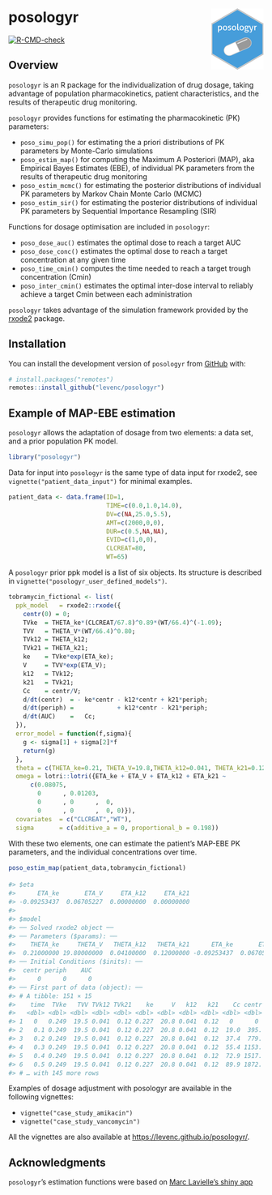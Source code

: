 
<!-- README.md is generated from README.Rmd. Please edit that file -->

# posologyr [<img src="man/figures/logo_120.png"  align="right" />](https://github.com/levenc/posologyr/)

<!-- badges: start -->

[![R-CMD-check](https://github.com/levenc/posologyr/workflows/R-CMD-check/badge.svg)](https://github.com/levenc/posologyr/actions)
<!-- badges: end -->

## Overview

`posologyr` is an R package for the individualization of drug dosage,
taking advantage of population pharmacokinetics, patient
characteristics, and the results of therapeutic drug monitoring.

`posologyr` provides functions for estimating the pharmacokinetic (PK)
parameters:

-   `poso_simu_pop()` for estimating the a priori distributions of PK
    parameters by Monte-Carlo simulations
-   `poso_estim_map()` for computing the Maximum A Posteriori (MAP), aka
    Empirical Bayes Estimates (EBE), of individual PK parameters from
    the results of therapeutic drug monitoring
-   `poso_estim_mcmc()` for estimating the posterior distributions of
    individual PK parameters by Markov Chain Monte Carlo (MCMC)
-   `poso_estim_sir()` for estimating the posterior distributions of
    individual PK parameters by Sequential Importance Resampling (SIR)

Functions for dosage optimisation are included in `posologyr`:

-   `poso_dose_auc()` estimates the optimal dose to reach a target AUC
-   `poso_dose_conc()` estimates the optimal dose to reach a target
    concentration at any given time
-   `poso_time_cmin()` computes the time needed to reach a target trough
    concentration (Cmin)
-   `poso_inter_cmin()` estimates the optimal inter-dose interval to
    reliably achieve a target Cmin between each administration

`posologyr` takes advantage of the simulation framework provided by the
[rxode2](https://github.com/nlmixr2/rxode2) package.

## Installation

You can install the development version of `posologyr` from
[GitHub](https://github.com/) with:

``` r
# install.packages("remotes")
remotes::install_github("levenc/posologyr")
```

## Example of MAP-EBE estimation

`posologyr` allows the adaptation of dosage from two elements: a data
set, and a prior population PK model.

``` r
library("posologyr")
```

Data for input into `posologyr` is the same type of data input for
rxode2, see `vignette("patient_data_input")` for minimal examples.

``` r
patient_data <- data.frame(ID=1,
                           TIME=c(0.0,1.0,14.0),
                           DV=c(NA,25.0,5.5),
                           AMT=c(2000,0,0),
                           DUR=c(0.5,NA,NA),
                           EVID=c(1,0,0),
                           CLCREAT=80,
                           WT=65)
```

A `posologyr` prior ppk model is a list of six objects. Its structure is
described in `vignette("posologyr_user_defined_models")`.

``` r
tobramycin_fictional <- list(
  ppk_model   = rxode2::rxode({
    centr(0) = 0;
    TVke  = THETA_ke*(CLCREAT/67.8)^0.89*(WT/66.4)^(-1.09);
    TVV   = THETA_V*(WT/66.4)^0.80;
    TVk12 = THETA_k12;
    TVk21 = THETA_k21;
    ke    = TVke*exp(ETA_ke);
    V     = TVV*exp(ETA_V);
    k12   = TVk12;
    k21   = TVk21;
    Cc    = centr/V;
    d/dt(centr)  = - ke*centr - k12*centr + k21*periph;
    d/dt(periph) =            + k12*centr - k21*periph;
    d/dt(AUC)    =   Cc;
  }),
  error_model = function(f,sigma){
    g <- sigma[1] + sigma[2]*f
    return(g)
  },
  theta = c(THETA_ke=0.21, THETA_V=19.8,THETA_k12=0.041, THETA_k21=0.12),
  omega = lotri::lotri({ETA_ke + ETA_V + ETA_k12 + ETA_k21 ~
      c(0.08075,
        0      , 0.01203,
        0      , 0      ,  0,
        0      , 0      ,  0, 0)}),
  covariates  = c("CLCREAT","WT"),
  sigma       = c(additive_a = 0, proportional_b = 0.198))
```

With these two elements, one can estimate the patient’s MAP-EBE PK
parameters, and the individual concentrations over time.

``` r
poso_estim_map(patient_data,tobramycin_fictional)

#> $eta
#>      ETA_ke       ETA_V     ETA_k12     ETA_k21 
#> -0.09253437  0.06705227  0.00000000  0.00000000 
#> 
#> $model
#> ── Solved rxode2 object ──
#> ── Parameters ($params): ──
#>    THETA_ke     THETA_V   THETA_k12   THETA_k21      ETA_ke       ETA_V 
#>  0.21000000 19.80000000  0.04100000  0.12000000 -0.09253437  0.06705227 
#> ── Initial Conditions ($inits): ──
#>  centr periph    AUC 
#>      0      0      0 
#> ── First part of data (object): ──
#> # A tibble: 151 × 15
#>    time  TVke   TVV TVk12 TVk21    ke     V   k12   k21    Cc centr periph    AUC CLCREAT    WT
#>   <dbl> <dbl> <dbl> <dbl> <dbl> <dbl> <dbl> <dbl> <dbl> <dbl> <dbl>  <dbl>  <dbl>   <dbl> <dbl>
#> 1   0   0.249  19.5 0.041  0.12 0.227  20.8 0.041  0.12   0      0   0      0          80    65
#> 2   0.1 0.249  19.5 0.041  0.12 0.227  20.8 0.041  0.12  19.0  395.  0.809  0.952      80    65
#> 3   0.2 0.249  19.5 0.041  0.12 0.227  20.8 0.041  0.12  37.4  779.  3.20   3.78       80    65
#> 4   0.3 0.249  19.5 0.041  0.12 0.227  20.8 0.041  0.12  55.4 1153.  7.10   8.42       80    65
#> 5   0.4 0.249  19.5 0.041  0.12 0.227  20.8 0.041  0.12  72.9 1517. 12.5   14.8        80    65
#> 6   0.5 0.249  19.5 0.041  0.12 0.227  20.8 0.041  0.12  89.9 1872. 19.2   23.0        80    65
#> # … with 145 more rows
```

Examples of dosage adjustment with posologyr are available in the
following vignettes:

-   `vignette("case_study_amikacin")`
-   `vignette("case_study_vancomycin")`

All the vignettes are also available at
<https://levenc.github.io/posologyr/>.

## Acknowledgments

`posologyr`’s estimation functions were based on [Marc Lavielle’s shiny
app](http://shiny.webpopix.org/mcmc/bayes1/)
